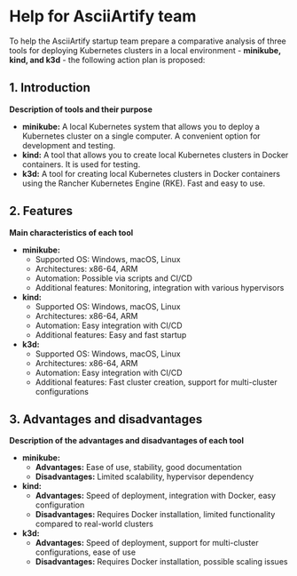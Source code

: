 # Help for AsciiArtify team

To help the AsciiArtify startup team prepare a comparative analysis of three tools for deploying Kubernetes clusters in a local environment - **minikube, kind, and k3d** - the following action plan is proposed:

## 1. Introduction

**Description of tools and their purpose**
* **minikube:** A local Kubernetes system that allows you to deploy a Kubernetes cluster on a single computer. A convenient option for development and testing.
* **kind:** A tool that allows you to create local Kubernetes clusters in Docker containers. It is used for testing.
* **k3d:** A tool for creating local Kubernetes clusters in Docker containers using the Rancher Kubernetes Engine (RKE). Fast and easy to use.

## 2. Features
**Main characteristics of each tool**

* **minikube:**
    * Supported OS: Windows, macOS, Linux
    * Architectures: x86-64, ARM
    * Automation: Possible via scripts and CI/CD
    * Additional features: Monitoring, integration with various hypervisors
* **kind:**
    * Supported OS: Windows, macOS, Linux
    * Architectures: x86-64, ARM
    * Automation: Easy integration with CI/CD
    * Additional features: Easy and fast startup
* **k3d:**
    * Supported OS: Windows, macOS, Linux
    * Architectures: x86-64, ARM
    * Automation: Easy integration with CI/CD
    * Additional features: Fast cluster creation, support for multi-cluster configurations

 ## 3. Advantages and disadvantages
**Description of the advantages and disadvantages of each tool**
* **minikube:**
    * **Advantages:** Ease of use, stability, good documentation
    * **Disadvantages:** Limited scalability, hypervisor dependency
* **kind:**
    * **Advantages:** Speed of deployment, integration with Docker, easy configuration
    * **Disadvantages:** Requires Docker installation, limited functionality compared to real-world clusters
* **k3d:**
    * **Advantages:** Speed of deployment, support for multi-cluster configurations, ease of use
    * **Disadvantages:** Requires Docker installation, possible scaling issues